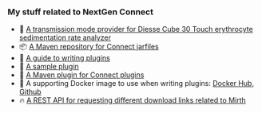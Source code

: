 

### My stuff related to NextGen Connect
- 🔌 [A transmission mode provider for Diesse Cube 30 Touch erythrocyte sedimentation rate analyzer](https://github.com/kpalang/mirth-transmissionmode-cube30touch)
- 📦 [A Maven repository for Connect jarfiles](https://maven.kaurpalang.com/#browse/browse:maven-public:com%2Fmirth)
- 📖 [A guide to writing plugins](https://github.com/kpalang/mirth-plugin-guide)
- 🔌 [A sample plugin](https://github.com/kpalang/mirth-sample-plugin)
- 🔌 [A Maven plugin for Connect plugins](https://github.com/kpalang/mirth-plugin-maven-plugin)
- 🐳 A supporting Docker image to use when writing plugins: [Docker Hub](https://hub.docker.com/r/kpalang/connect/), [Github](https://github.com/kpalang/mirth-plugin-dev-docker)
- 🔥 [A REST API for requesting different download links related to Mirth](https://github.com/kpalang/mirth-resources-api)
